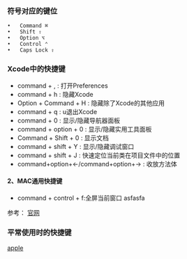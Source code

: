 
### 符号对应的键位
	•	Command ⌘
	•	Shift ⇧
	•	Option ⌥
	•	Control ⌃
	•	Caps Lock ⇪
	
### Xcode中的快捷键

* command + , : 打开Preferences
* command + h : 隐藏Xcode
* Option + Command + H : 隐藏除了Xcode的其他应用
* command + q : u退出Xcode
* command + 0 : 显示/隐藏导航器面板
* command + option + 0 : 显示/隐藏实用工具面板
* Command + Shift + 0 : 显示文档
* command + shift + Y : 显示/隐藏调试窗口
* command + shift + J : 快速定位当前类在项目文件中的位置
* command+option+←/command+option+→ : 收放方法体

#### 2、MAC通用快捷键
* command + control + f:全屏当前窗口
asfasfa

参考：
[官网](https://developer.apple.com/library/prerelease/content/documentation/IDEs/Conceptual/xcode_help-command_shortcuts/MenuCommands/MenuCommands014.html#//apple_ref/doc/uid/TP40010560-CH2-SW4)

### 平常使用时的快捷键
[apple](https://support.apple.com/zh-cn/HT201236)

